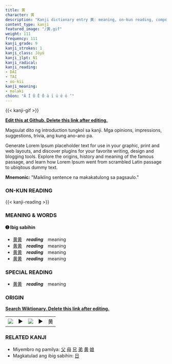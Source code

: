 ```yaml
---
title: 黄
character: 黄
description: "Kanji dictionary entry 黄: meaning, on-kun reading, compounds, origin, related kanji"
content_type: kanji
featured_image: "/黄.gif"
weight: 111
frequency: 111
kanji_grade: 9
kanji_strokes: 1
kanji_class: Jōyō
kanji_jlpt: N1
kanji_radical: 
kanji_reading: 
- DAI
- TAI
- oo-kii
kanji_meaning:
- malaki
chōon: "Ā Ī Ū Ē Ō ā ī ū ē ō ’"
---
```

[//]: # (Don't edit the line below. Kanji animated GIF code is automatically generated.)
{{< kanji-gif >}}

[//]: # (Edit below this line.)

**[Edit this at Github. Delete this link after editing.](https://github.com/tim0g/tim/tree/main/content/kanji/黄/index.md)**

Magsulat dito ng introduction tungkol sa kanji. Mga opinions, impressions, suggestions, trivia, ang kung ano-ano pa.

Generate Lorem Ipsum placeholder text for use in your graphic, print and web layouts, and discover plugins for your favorite writing, design and blogging tools. Explore the origins, history and meaning of the famous passage, and learn how Lorem Ipsum went from scrambled Latin passage to ubiqitous dummy text.
 
**Mnemonic:** "Maikling sentence na makakatulong sa pagsaulo."

### ON-KUN READING

[//]: # (Don't edit the line below. ON-KUN READING code is automatically generated.)
{{< kanji-reading >}}

### MEANING & WORDS

#### ➊ **Ibig sabihin**
  - [黄](../黄)[黄](../黄)　***reading***　meaning
  - [黄](../黄)[黄](../黄)　***reading***　meaning
  - [黄](../黄)[黄](../黄)　***reading***　meaning
  - [黄](../黄)[黄](../黄)　***reading***　meaning

### SPECIAL READING
  - [黄](../黄)[黄](../黄)　***reading***　meaning

### ORIGIN

**[Search Wiktionary. Delete this link after editing.](https://wiktionary.org/wiki/黄)**
<table class="kanji-table"><tr><td>
<img src="60px-黄-bronze.svg.png">
</td><td>▶</td><td>
<img src="60px-黄-oracle.svg.png">
</td><td>▶</td>
<td class="kanji-origin">黄</td>
</tr></table>

### RELATED KANJI
- Miyembro ng pamilya: [父](../父) [母](../母) [兄](../兄) [弟](../弟) [黄](../黄) [娘](../娘)
- Magkatulad ang ibig sabihin: [日](../日)
